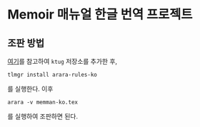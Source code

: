 # Memoir 매뉴얼 한글 번역 프로젝트

## 조판 방법
[여기](http://wiki.ktug.org/wiki/wiki.php/KtugPrivateRepository?action=show&redirect=private)를 참고하여 `ktug` 저장소를 추가한 후,
```
tlmgr install arara-rules-ko
```
를 실행한다.
이후
```
arara -v memman-ko.tex
```
를 실행하여 조판하면 된다.

